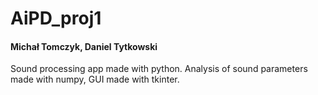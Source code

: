 # AiPD_proj1
#### Michał Tomczyk, Daniel Tytkowski

Sound processing app made with python. Analysis of sound parameters made with numpy, GUI made with tkinter.
